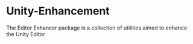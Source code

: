 # Unity-Enhancement
The Editor Enhancer package is a collection of utilities aimed to enhance the Unity Editor
